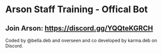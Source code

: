 # Arson Staff Training - Offical Bot

## Join Arson: https://discord.gg/YQQteKGRCH

Coded by @bella.deb and overseen and co developed by karma.deb on Discord.
